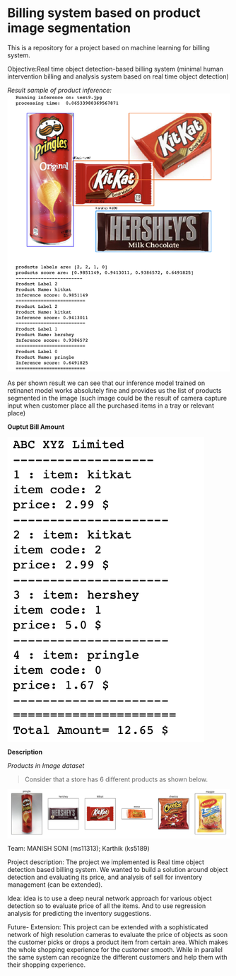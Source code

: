 # Billing system based on product image segmentation
This is a repository for a project based on machine learning for billing system.

Objective:Real time object detection-based billing system (minimal human intervention billing and analysis system based on real time object detection)

*Result sample of product inference:*
<img src="https://raw.githubusercontent.com/thewitking/billing-system/master/etc/images/sample_output.png" title="Result sample" alt="sample output">


As per shown result we can see that our inference model trained on retinanet model works absolutely fine and provides us the list of products segmented in the image (such image could be the result of camera capture input when customer place all the purchased items in a tray or relevant place)

**Ouptut Bill Amount**


<img src="https://raw.githubusercontent.com/thewitking/billing-system/master/etc/images/output_total.png" title="Result sample" align="center" alt="sample output">



**Description**

*Products in Image dataset*

>Consider that a store has 6 different products as shown below.

<img src="https://raw.githubusercontent.com/thewitking/billing-system/master/etc/images/product.png" title="Result sample" align="center" alt="products">

Team: 
MANISH SONI (ms11313); 
Karthik  (ks5189)


Project description: 
The project we implemented is Real time object detection based billing system. We wanted to build a solution around object detection and evaluating its price, and analysis of sell for inventory management (can be extended).


Idea: idea is to use a deep neural network approach for various object detection so to evaluate price of all the items. And to use regression analysis for predicting the inventory suggestions.



Future- Extension: This project can be extended with a sophisticated network of high resolution cameras to evaluate the price of objects as soon the customer picks or drops a product item from certain area. Which makes the whole shopping experience for the customer smooth. While in parallel the same system can recognize the different customers and help them with their shopping experience.


